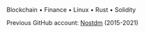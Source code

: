 Blockchain • Finance • Linux • Rust • Solidity

Previous GitHub account: [Nostdm](https://github.com/nostdm) (2015-2021)
